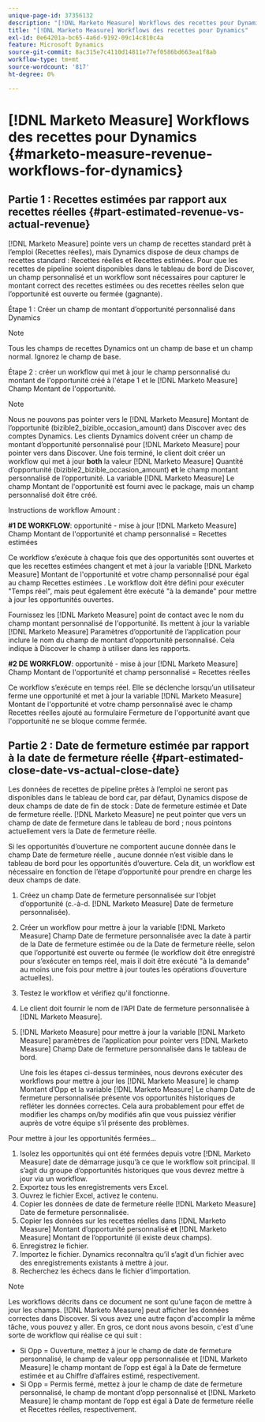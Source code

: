 ```yaml
---
unique-page-id: 37356132
description: "[!DNL Marketo Measure] Workflows des recettes pour Dynamics - [!DNL Marketo Measure] - Documentation du produit"
title: "[!DNL Marketo Measure] Workflows des recettes pour Dynamics"
exl-id: 0e64201a-bc65-4a6d-9192-09c14c810c4a
feature: Microsoft Dynamics
source-git-commit: 8ac315e7c4110d14811e77ef0586bd663ea1f8ab
workflow-type: tm+mt
source-wordcount: '817'
ht-degree: 0%

---
```


# [!DNL Marketo Measure] Workflows des recettes pour Dynamics {#marketo-measure-revenue-workflows-for-dynamics}

## Partie 1 : Recettes estimées par rapport aux recettes réelles {#part-estimated-revenue-vs-actual-revenue}

[!DNL Marketo Measure] pointe vers un champ de recettes standard prêt à l’emploi (Recettes réelles), mais Dynamics dispose de deux champs de recettes standard : Recettes réelles et Recettes estimées. Pour que les recettes de pipeline soient disponibles dans le tableau de bord de Discover, un champ personnalisé et un workflow sont nécessaires pour capturer le montant correct des recettes estimées ou des recettes réelles selon que l’opportunité est ouverte ou fermée (gagnante).

Étape 1 : Créer un champ de montant d’opportunité personnalisé dans Dynamics

>[!NOTE]
>
>Tous les champs de recettes Dynamics ont un champ de base et un champ normal. Ignorez le champ de base.

Étape 2 : créer un workflow qui met à jour le champ personnalisé du montant de l&#39;opportunité créé à l&#39;étape 1 et le [!DNL Marketo Measure] Champ Montant de l&#39;opportunité.

>[!NOTE]
>
>Nous ne pouvons pas pointer vers le [!DNL Marketo Measure] Montant de l’opportunité (bizible2_bizible_occasion_amount) dans Discover avec des comptes Dynamics. Les clients Dynamics doivent créer un champ de montant d’opportunité personnalisé pour [!DNL Marketo Measure] pour pointer vers dans Discover. Une fois terminé, le client doit créer un workflow qui met à jour **both** la valeur [!DNL Marketo Measure] Quantité d’opportunité (bizible2_bizible_occasion_amount) **et** le champ montant personnalisé de l’opportunité. La variable [!DNL Marketo Measure] Le champ Montant de l&#39;opportunité est fourni avec le package, mais un champ personnalisé doit être créé.

Instructions de workflow Amount :

**#1 DE WORKFLOW**: opportunité - mise à jour [!DNL Marketo Measure] Champ Montant de l&#39;opportunité et champ personnalisé = Recettes estimées

Ce workflow s’exécute à chaque fois que des opportunités sont ouvertes et que les recettes estimées changent et met à jour la variable [!DNL Marketo Measure] Montant de l&#39;opportunité et votre champ personnalisé pour égal au champ Recettes estimées . Le workflow doit être défini pour exécuter &quot;Temps réel&quot;, mais peut également être exécuté &quot;à la demande&quot; pour mettre à jour les opportunités ouvertes.

Fournissez les [!DNL Marketo Measure] point de contact avec le nom du champ montant personnalisé de l&#39;opportunité. Ils mettent à jour la variable [!DNL Marketo Measure] Paramètres d’opportunité de l’application pour inclure le nom du champ de montant d’opportunité personnalisé. Cela indique à Discover le champ à utiliser dans les rapports.

**#2 DE WORKFLOW**: opportunité - mise à jour [!DNL Marketo Measure] Champ Montant de l&#39;opportunité et champ personnalisé = Recettes réelles

Ce workflow s’exécute en temps réel. Elle se déclenche lorsqu’un utilisateur ferme une opportunité et met à jour la variable [!DNL Marketo Measure] Montant de l&#39;opportunité et votre champ personnalisé avec le champ Recettes réelles ajouté au formulaire Fermeture de l&#39;opportunité avant que l&#39;opportunité ne se bloque comme fermée.

## Partie 2 : Date de fermeture estimée par rapport à la date de fermeture réelle {#part-estimated-close-date-vs-actual-close-date}

Les données de recettes de pipeline prêtes à l’emploi ne seront pas disponibles dans le tableau de bord car, par défaut, Dynamics dispose de deux champs de date de fin de stock : Date de fermeture estimée et Date de fermeture réelle. [!DNL Marketo Measure] ne peut pointer que vers un champ de date de fermeture dans le tableau de bord ; nous pointons actuellement vers la Date de fermeture réelle.

Si les opportunités d’ouverture ne comportent aucune donnée dans le champ Date de fermeture réelle , aucune donnée n’est visible dans le tableau de bord pour les opportunités d’ouverture. Cela dit, un workflow est nécessaire en fonction de l’étape d’opportunité pour prendre en charge les deux champs de date.

1. Créez un champ Date de fermeture personnalisée sur l’objet d’opportunité (c.-à-d. [!DNL Marketo Measure] Date de fermeture personnalisée).
1. Créer un workflow pour mettre à jour la variable [!DNL Marketo Measure] Champ Date de fermeture personnalisée avec la date à partir de la Date de fermeture estimée ou de la Date de fermeture réelle, selon que l’opportunité est ouverte ou fermée (le workflow doit être enregistré pour s’exécuter en temps réel, mais il doit être exécuté &quot;à la demande&quot; au moins une fois pour mettre à jour toutes les opérations d’ouverture actuelles).
1. Testez le workflow et vérifiez qu&#39;il fonctionne.
1. Le client doit fournir le nom de l’API Date de fermeture personnalisée à [!DNL Marketo Measure].
1. [!DNL Marketo Measure] pour mettre à jour la variable [!DNL Marketo Measure] paramètres de l’application pour pointer vers [!DNL Marketo Measure] Champ Date de fermeture personnalisée dans le tableau de bord.

   Une fois les étapes ci-dessus terminées, nous devrons exécuter des workflows pour mettre à jour les [!DNL Marketo Measure] le champ Montant d’Opp et la variable [!DNL Marketo Measure] Le champ Date de fermeture personnalisée présente vos opportunités historiques de refléter les données correctes. Cela aura probablement pour effet de modifier les champs on/by modifiés afin que vous puissiez vérifier auprès de votre équipe s’il présente des problèmes.

Pour mettre à jour les opportunités fermées...

1. Isolez les opportunités qui ont été fermées depuis votre [!DNL Marketo Measure] date de démarrage jusqu’à ce que le workflow soit principal. Il s’agit du groupe d’opportunités historiques que vous devrez mettre à jour via un workflow.
1. Exportez tous les enregistrements vers Excel.
1. Ouvrez le fichier Excel, activez le contenu.
1. Copier les données de date de fermeture réelle [!DNL Marketo Measure] Date de fermeture personnalisée.
1. Copier les données sur les recettes réelles dans [!DNL Marketo Measure] Montant d’opportunité personnalisé **et** [!DNL Marketo Measure] Montant de l’opportunité (il existe deux champs).
1. Enregistrez le fichier.
1. Importez le fichier. Dynamics reconnaîtra qu’il s’agit d’un fichier avec des enregistrements existants à mettre à jour.
1. Recherchez les échecs dans le fichier d’importation.

>[!NOTE]
>
>Les workflows décrits dans ce document ne sont qu’une façon de mettre à jour les champs. [!DNL Marketo Measure] peut afficher les données correctes dans Discover. Si vous avez une autre façon d&#39;accomplir la même tâche, vous pouvez y aller. En gros, ce dont nous avons besoin, c&#39;est d&#39;une sorte de workflow qui réalise ce qui suit :
>
> * Si Opp = Ouverture, mettez à jour le champ de date de fermeture personnalisé, le champ de valeur opp personnalisée et [!DNL Marketo Measure] le champ montant de l’opp est égal à la Date de fermeture estimée et au Chiffre d’affaires estimé, respectivement.
> * Si Opp = Permis fermé, mettez à jour le champ de date de fermeture personnalisé, le champ de montant d’opp personnalisé et [!DNL Marketo Measure] le champ montant de l’opp est égal à Date de fermeture réelle et Recettes réelles, respectivement.
